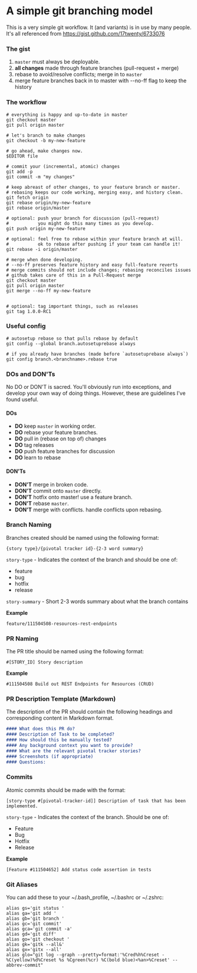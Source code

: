 # A **simple** git branching model

This is a very simple git workflow. It (and variants) is in use by many people.
It's all referenced from https://gist.github.com/17twenty/6733076


### The gist

1. `master` must always be deployable.
2. **all changes** made through feature branches (pull-request + merge)
3. rebase to avoid/resolve conflicts; merge in to `master`
4. merge feature branches back in to master with --no-ff flag to keep the history

### The workflow

```
# everything is happy and up-to-date in master
git checkout master
git pull origin master

# let's branch to make changes
git checkout -b my-new-feature

# go ahead, make changes now.
$EDITOR file

# commit your (incremental, atomic) changes
git add -p
git commit -m "my changes"

# keep abreast of other changes, to your feature branch or master.
# rebasing keeps our code working, merging easy, and history clean.
git fetch origin
git rebase origin/my-new-feature
git rebase origin/master

# optional: push your branch for discussion (pull-request)
#           you might do this many times as you develop.
git push origin my-new-feature

# optional: feel free to rebase within your feature branch at will.
#           ok to rebase after pushing if your team can handle it!
git rebase -i origin/master

# merge when done developing.
# --no-ff preserves feature history and easy full-feature reverts
# merge commits should not include changes; rebasing reconciles issues
# github takes care of this in a Pull-Request merge
git checkout master
git pull origin master
git merge --no-ff my-new-feature


# optional: tag important things, such as releases
git tag 1.0.0-RC1
```

### Useful config

```
# autosetup rebase so that pulls rebase by default
git config --global branch.autosetuprebase always

# if you already have branches (made before `autosetuprebase always`)
git config branch.<branchname>.rebase true
```

### DOs and DON'Ts

No DO or DON'T is sacred. You'll obviously run into exceptions, and develop 
your own way of doing things. However, these are guidelines I've found
useful.

#### DOs

- **DO** keep `master` in working order.
- **DO** rebase your feature branches.
- **DO** pull in (rebase on top of) changes
- **DO** tag releases
- **DO** push feature branches for discussion
- **DO** learn to rebase


#### DON'Ts

- **DON'T** merge in broken code.
- **DON'T** commit onto `master` directly.
- **DON'T** hotfix onto master! use a feature branch.
- **DON'T** rebase `master`.
- **DON'T** merge with conflicts. handle conflicts upon rebasing.


### Branch Naming

Branches created should be named using the following format:

```
{story type}/{pivotal tracker id}-{2-3 word summary}
```

`story-type` - Indicates the context of the branch and should be one of:

- feature
- bug
- hotfix
- release

`story-summary` - Short 2-3 words summary about what the branch contains

**Example**

```
feature/111504508-resources-rest-endpoints
```

### PR Naming

The PR title should be named using the following format:

```
#[STORY_ID] Story description
```

**Example**

```
#111504508 Build out REST Endpoints for Resources (CRUD)
```

### PR Description Template (Markdown)

The description of the PR should contain the following headings and corresponding content in Markdown format.

```md
#### What does this PR do?
#### Description of Task to be completed?
#### How should this be manually tested?
#### Any background context you want to provide?
#### What are the relevant pivotal tracker stories?
#### Screenshots (if appropriate)
#### Questions:
```

### Commits

Atomic commits should be made with the format:

```
[story-type #[pivotal-tracker-id]] Description of task that has been implemented.
```

`story-type` - Indicates the context of the branch. Should be one of:

- Feature
- Bug
- Hotfix
- Release

**Example**

```
[Feature #111504652] Add status code assertion in tests
```

### Git Aliases
You can add these to your ~/.bash_profile, ~/.bashrc or ~/.zshrc:

```
alias gs='git status '
alias ga='git add '
alias gb='git branch '
alias gc='git commit'
alias gca='git commit -a'
alias gd='git diff'
alias go='git checkout '
alias gk='gitk --all&'
alias gx='gitx --all'
alias glo="git log --graph --pretty=format:'%Cred%h%Creset -%C(yellow)%d%Creset %s %Cgreen(%cr) %C(bold blue)<%an>%Creset' --abbrev-commit"
```
